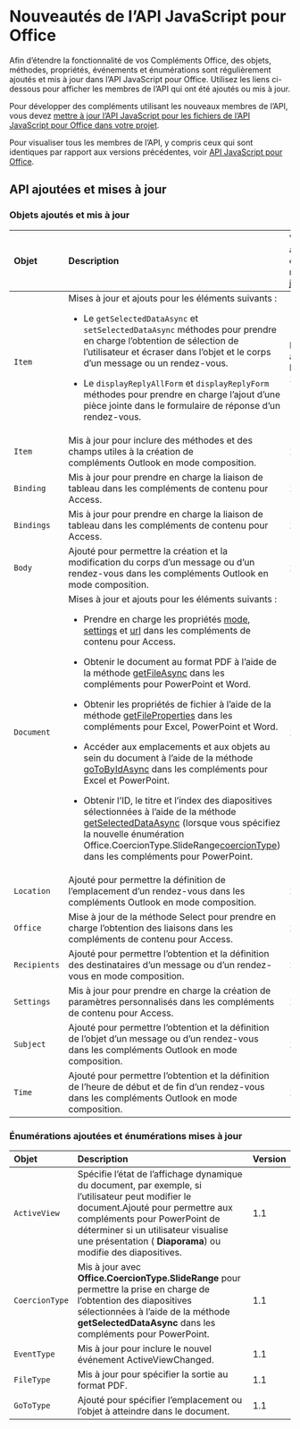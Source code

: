 # <a name="whats-changed-in-the-javascript-api-for-office"></a>Nouveautés de l’API JavaScript pour Office

Afin d’étendre la fonctionnalité de vos Compléments Office, des objets, méthodes, propriétés, événements et énumérations sont régulièrement ajoutés et mis à jour dans l’API JavaScript pour Office. Utilisez les liens ci-dessous pour afficher les membres de l’API qui ont été ajoutés ou mis à jour.

Pour développer des compléments utilisant les nouveaux membres de l’API, vous devez [mettre à jour l’API JavaScript pour les fichiers de l’API JavaScript pour Office dans votre projet](https://docs.microsoft.com/office/dev/add-ins/develop/update-your-javascript-api-for-office-and-manifest-schema-version).

Pour visualiser tous les membres de l’API, y compris ceux qui sont identiques par rapport aux versions précédentes, voir [API JavaScript pour Office](javascript-api-for-office.md).

## <a name="new-and-updated-apis"></a>API ajoutées et mises à jour

### <a name="new-and-updated-objects"></a>Objets ajoutés et mis à jour

|**Objet**|**Description**|**Version ajoutée ou mise à jour**|
|:-----|:-----|:-----|
|`Item`|Mises à jour et ajouts pour les éléments suivants :<br><ul><li><p>Le `getSelectedDataAsync` et `setSelectedDataAsync` méthodes pour prendre en charge l’obtention de sélection de l’utilisateur et écraser dans l’objet et le corps d’un message ou un rendez-vous.</p></li><li><p>Le `displayReplyAllForm` et `displayReplyForm` méthodes pour prendre en charge l’ajout d’une pièce jointe dans le formulaire de réponse d’un rendez-vous.</p></li></ul>|Boîte aux lettres 1.2|
|`Item`|Mis à jour pour inclure des méthodes et des champs utiles à la création de compléments Outlook en mode composition. |1.1|
|`Binding`|Mis à jour pour prendre en charge la liaison de tableau dans les compléments de contenu pour Access.|1.1|
|`Bindings`|Mis à jour pour prendre en charge la liaison de tableau dans les compléments de contenu pour Access.|1.1|
|`Body`|Ajouté pour permettre la création et la modification du corps d’un message ou d’un rendez-vous dans les compléments Outlook en mode composition.|1.1|
|`Document`|Mises à jour et ajouts pour les éléments suivants : <ul><li><p>Prendre en charge les propriétés <a href="https://docs.microsoft.com/javascript/api/office/office.document?view=office-js" target="_blank">mode</a>, <a href="https://docs.microsoft.com/javascript/api/office/office.document?view=office-js#settings" target="_blank">settings</a> et <a href="https://docs.microsoft.com/javascript/api/office/office.document?view=office-js" target="_blank">url</a> dans les compléments de contenu pour Access.</p></li><li><p>Obtenir le document au format PDF à l’aide de la méthode <a href="https://docs.microsoft.com/javascript/api/office/office.document?view=office-js#getfileasync-filetype--options--callback-" target="_blank">getFileAsync</a> dans les compléments pour PowerPoint et Word.</p></li><li><p>Obtenir les propriétés de fichier à l’aide de la méthode <a href="https://docs.microsoft.com/javascript/api/office/office.document?view=office-js#getfilepropertiesasync-options--callback-" target="_blank">getFileProperties</a> dans les compléments pour Excel, PowerPoint et Word.</p></li><li><p>Accéder aux emplacements et aux objets au sein du document à l’aide de la méthode <a href="https://docs.microsoft.com/javascript/api/office/office.document?view=office-js#gotobyidasync-id--gototype--options--callback-" target="_blank">goToByIdAsync</a> dans les compléments pour Excel et PowerPoint.</p></li><li><p>Obtenir l’ID, le titre et l’index des diapositives sélectionnées à l’aide de la méthode <a href="https://docs.microsoft.com/javascript/api/office/office.document?view=office-js#getselecteddataasync-coerciontype--options--callback-" target="_blank">getSelectedDataAsync</a> (lorsque vous spécifiez la nouvelle énumération <span class="keyword">Office.CoercionType.SlideRange</span><a href="https://docs.microsoft.com/javascript/api/office/office.coerciontype?view=office-js" target="_blank">coercionType</a>) dans les compléments pour PowerPoint.</p></li></ul>|1.1|
|`Location`|Ajouté pour permettre la définition de l’emplacement d’un rendez-vous dans les compléments Outlook en mode composition.|1.1|
|`Office`|Mise à jour de la méthode Select pour prendre en charge l’obtention des liaisons dans les compléments de contenu pour Access.|1.1|
|`Recipients`|Ajouté pour permettre l’obtention et la définition des destinataires d’un message ou d’un rendez-vous en mode composition.|1.1|
|`Settings`|Mis à jour pour prendre en charge la création de paramètres personnalisés dans les compléments de contenu pour Access.|1.1|
|`Subject`|Ajouté pour permettre l’obtention et la définition de l’objet d’un message ou d’un rendez-vous dans les compléments Outlook en mode composition.|1.1|
|`Time`|Ajouté pour permettre l’obtention et la définition de l’heure de début et de fin d’un rendez-vous dans les compléments Outlook en mode composition.|1.1|

### <a name="new-and-updated-enumerations"></a>Énumérations ajoutées et énumérations mises à jour

|**Objet**|**Description**|**Version**|
|:-----|:-----|:-----|
|`ActiveView`|Spécifie l’état de l’affichage dynamique du document, par exemple, si l’utilisateur peut modifier le document.Ajouté pour permettre aux compléments pour PowerPoint de déterminer si un utilisateur visualise une présentation ( **Diaporama**) ou modifie des diapositives. |1.1|
|`CoercionType`|Mis à jour avec **Office.CoercionType.SlideRange** pour permettre la prise en charge de l’obtention des diapositives sélectionnées à l’aide de la méthode **getSelectedDataAsync** dans les compléments pour PowerPoint.|1.1|
|`EventType`|Mis à jour pour inclure le nouvel événement ActiveViewChanged.|1.1|
|`FileType`|Mis à jour pour spécifier la sortie au format PDF.|1.1|
|`GoToType`|Ajouté pour spécifier l’emplacement ou l’objet à atteindre dans le document.|1.1|


